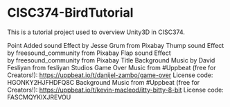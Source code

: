 # CISC374-BirdTutorial
This is a tutorial project used to overview Unity3D in CISC374.

Point Added sound Effect by Jesse Grum from Pixabay
Thump sound Effect by freesound_community from Pixabay
Flap sound Effect by freesound_community from Pixabay
Title Background Music by David Fesliyan from fesliyan Studios
Game Over Music from #Uppbeat (free for Creators!):
https://uppbeat.io/t/danijel-zambo/game-over
License code: HGONKY2HJFHDFQ8C
Background Music from #Uppbeat (free for Creators!):
https://uppbeat.io/t/kevin-macleod/itty-bitty-8-bit
License code: FASCMQYKIXJREVOU
